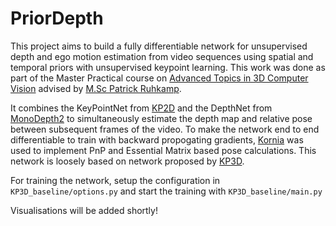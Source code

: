 # PriorDepth

This project aims to build a fully differentiable network for unsupervised depth and ego motion estimation from video sequences using spatial and temporal priors with unsupervised keypoint learning. This work was done as part of the Master Practical course on [Advanced Topics in 3D Computer Vision](http://campar.in.tum.de/Chair/TeachingSoSe21AT3DCV ) advised by [M.Sc Patrick Ruhkamp](http://campar.in.tum.de/Main/PatrickRuhkamp).

It combines the KeyPointNet from [KP2D](https://github.com/TRI-ML/KP2D) and the DepthNet from [MonoDepth2](https://github.com/nianticlabs/monodepth2) to simultaneously estimate the depth map and relative pose between subsequent frames of the video. To make the network end to end differentiable to train with backward propogating gradients, [Kornia](https://kornia.github.io/) was used to implement PnP and Essential Matrix based pose calculations. This network is loosely based on network proposed by [KP3D](https://github.com/TRI-ML/KP3D).

For training the network, setup the configuration in ```KP3D_baseline/options.py``` and start the training with ```KP3D_baseline/main.py```

Visualisations will be added shortly!
